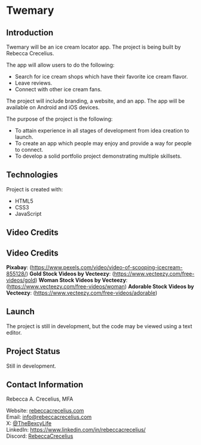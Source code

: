 # Twemary

## Introduction

Twemary will be an ice cream locator app. 
The project is being built by Rebecca Crecelius. 

The app will allow users to do the following:

* Search for ice cream shops which have their favorite ice cream flavor.
* Leave reviews.
* Connect with other ice cream fans.
   
The project will include branding, a website, and an app. The app will be available on Android and iOS devices. 

The purpose of the project is the following:

*  To attain experience in all stages of development from idea creation to launch.
*  To create an app which people may enjoy and provide a way for people to connect.
*  To develop a solid portfolio project demonstrating multiple skillsets.

## Technologies

Project is created with:

* HTML5
* CSS3
* JavaScript

## Video Credits

## Video Credits

**Pixabay**: (https://www.pexels.com/video/video-of-scooping-icecream-855128/)
**Gold Stock Videos by Vecteezy**: (https://www.vecteezy.com/free-videos/gold)
**Woman Stock Videos by Vecteezy**: (https://www.vecteezy.com/free-videos/woman)
**Adorable Stock Videos by Vecteezy**: (https://www.vecteezy.com/free-videos/adorable)

## Launch

The project is still in development, but the code may be viewed using a text editor. 

## Project Status

Still in development. 

## Contact Information

Rebecca A. Crecelius, MFA

Website: [rebeccacrecelius.com](https://www.rebeccacrecelius.com/)  
Email: info@rebeccacrecelius.com  
X: [@TheBexcyLife](https://twitter.com/TheBexcyLife)  
LinkedIn: https://www.linkedin.com/in/rebeccacrecelius/  
Discord: [RebeccaCrecelius](http://discordapp.com/users/1192830790187364435)
